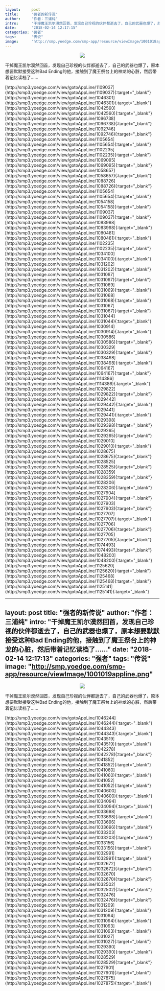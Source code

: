 ```yaml
---
layout:     post
title:      "强者的新传说"
author:     "作者：三浦纯"
intro:      "干掉魔王凯尔漠然回首，发现自己珍视的伙伴都逝去了，自己的武器也爆了，原本想要默默接受这种Bad Ending的他，接触到了魔王祭台上的神龙的心脏，然后带着记忆读档了……"
date:       "2018-02-14 12:17:15"
categories: "强者"
tags:       "传说"
image:      "http://smp.yoedge.com/smp-app/resource/viewImage/1001018appline.png"
---
```

<div style="text-align: center">
<p><img src="http://smp.yoedge.com/smp-app/resource/viewImage/1001018appline.png"/></p>
</div>
<p class="post-meta">
<span>干掉魔王凯尔漠然回首，发现自己珍视的伙伴都逝去了，自己的武器也爆了，原本想要默默接受这种Bad Ending的他，接触到了魔王祭台上的神龙的心脏，然后带着记忆读档了……</span>
</p>
[http://smp3.yoedge.com/view/gotoAppLine/1109037](http://smp3.yoedge.com/view/gotoAppLine/1109037){:target="_blank"}
[http://smp3.yoedge.com/view/gotoAppLine/1046301](http://smp3.yoedge.com/view/gotoAppLine/1046301){:target="_blank"}
[http://smp3.yoedge.com/view/gotoAppLine/1042560](http://smp3.yoedge.com/view/gotoAppLine/1042560){:target="_blank"}
[http://smp3.yoedge.com/view/gotoAppLine/1096738](http://smp3.yoedge.com/view/gotoAppLine/1096738){:target="_blank"}
[http://smp3.yoedge.com/view/gotoAppLine/1092746](http://smp3.yoedge.com/view/gotoAppLine/1092746){:target="_blank"}
[http://smp3.yoedge.com/view/gotoAppLine/1105654](http://smp3.yoedge.com/view/gotoAppLine/1105654){:target="_blank"}
[http://smp3.yoedge.com/view/gotoAppLine/1102235](http://smp3.yoedge.com/view/gotoAppLine/1102235){:target="_blank"}
[http://smp3.yoedge.com/view/gotoAppLine/1069095](http://smp3.yoedge.com/view/gotoAppLine/1069095){:target="_blank"}
[http://smp3.yoedge.com/view/gotoAppLine/1058657](http://smp3.yoedge.com/view/gotoAppLine/1058657){:target="_blank"}
[http://smp3.yoedge.com/view/gotoAppLine/1088726](http://smp3.yoedge.com/view/gotoAppLine/1088726){:target="_blank"}
[http://smp3.yoedge.com/view/gotoAppLine/1105654](http://smp3.yoedge.com/view/gotoAppLine/1105654){:target="_blank"}
[http://smp3.yoedge.com/view/gotoAppLine/1054158](http://smp3.yoedge.com/view/gotoAppLine/1054158){:target="_blank"}
[http://smp3.yoedge.com/view/gotoAppLine/1109037](http://smp3.yoedge.com/view/gotoAppLine/1109037){:target="_blank"}
[http://smp3.yoedge.com/view/gotoAppLine/1083998](http://smp3.yoedge.com/view/gotoAppLine/1083998){:target="_blank"}
[http://smp3.yoedge.com/view/gotoAppLine/1080481](http://smp3.yoedge.com/view/gotoAppLine/1080481){:target="_blank"}
[http://smp3.yoedge.com/view/gotoAppLine/1102235](http://smp3.yoedge.com/view/gotoAppLine/1102235){:target="_blank"}
[http://smp3.yoedge.com/view/gotoAppLine/1034100](http://smp3.yoedge.com/view/gotoAppLine/1034100){:target="_blank"}
[http://smp3.yoedge.com/view/gotoAppLine/1031202](http://smp3.yoedge.com/view/gotoAppLine/1031202){:target="_blank"}
[http://smp3.yoedge.com/view/gotoAppLine/1031097](http://smp3.yoedge.com/view/gotoAppLine/1031097){:target="_blank"}
[http://smp3.yoedge.com/view/gotoAppLine/1031069](http://smp3.yoedge.com/view/gotoAppLine/1031069){:target="_blank"}
[http://smp3.yoedge.com/view/gotoAppLine/1031068](http://smp3.yoedge.com/view/gotoAppLine/1031068){:target="_blank"}
[http://smp3.yoedge.com/view/gotoAppLine/1031067](http://smp3.yoedge.com/view/gotoAppLine/1031067){:target="_blank"}
[http://smp3.yoedge.com/view/gotoAppLine/1031044](http://smp3.yoedge.com/view/gotoAppLine/1031044){:target="_blank"}
[http://smp3.yoedge.com/view/gotoAppLine/1030914](http://smp3.yoedge.com/view/gotoAppLine/1030914){:target="_blank"}
[http://smp3.yoedge.com/view/gotoAppLine/1030586](http://smp3.yoedge.com/view/gotoAppLine/1030586){:target="_blank"}
[http://smp3.yoedge.com/view/gotoAppLine/1030329](http://smp3.yoedge.com/view/gotoAppLine/1030329){:target="_blank"}
[http://smp3.yoedge.com/view/gotoAppLine/1038498](http://smp3.yoedge.com/view/gotoAppLine/1038498){:target="_blank"}
[http://smp3.yoedge.com/view/gotoAppLine/1064167](http://smp3.yoedge.com/view/gotoAppLine/1064167){:target="_blank"}
[http://smp3.yoedge.com/view/gotoAppLine/1114386](http://smp3.yoedge.com/view/gotoAppLine/1114386){:target="_blank"}
[http://smp3.yoedge.com/view/gotoAppLine/1029822](http://smp3.yoedge.com/view/gotoAppLine/1029822){:target="_blank"}
[http://smp3.yoedge.com/view/gotoAppLine/1029442](http://smp3.yoedge.com/view/gotoAppLine/1029442){:target="_blank"}
[http://smp3.yoedge.com/view/gotoAppLine/1029441](http://smp3.yoedge.com/view/gotoAppLine/1029441){:target="_blank"}
[http://smp3.yoedge.com/view/gotoAppLine/1029398](http://smp3.yoedge.com/view/gotoAppLine/1029398){:target="_blank"}
[http://smp3.yoedge.com/view/gotoAppLine/1029265](http://smp3.yoedge.com/view/gotoAppLine/1029265){:target="_blank"}
[http://smp3.yoedge.com/view/gotoAppLine/1029010](http://smp3.yoedge.com/view/gotoAppLine/1029010){:target="_blank"}
[http://smp3.yoedge.com/view/gotoAppLine/1028675](http://smp3.yoedge.com/view/gotoAppLine/1028675){:target="_blank"}
[http://smp3.yoedge.com/view/gotoAppLine/1028525](http://smp3.yoedge.com/view/gotoAppLine/1028525){:target="_blank"}
[http://smp3.yoedge.com/view/gotoAppLine/1028359](http://smp3.yoedge.com/view/gotoAppLine/1028359){:target="_blank"}
[http://smp3.yoedge.com/view/gotoAppLine/1028206](http://smp3.yoedge.com/view/gotoAppLine/1028206){:target="_blank"}
[http://smp3.yoedge.com/view/gotoAppLine/1027904](http://smp3.yoedge.com/view/gotoAppLine/1027904){:target="_blank"}
[http://smp3.yoedge.com/view/gotoAppLine/1027903](http://smp3.yoedge.com/view/gotoAppLine/1027903){:target="_blank"}
[http://smp3.yoedge.com/view/gotoAppLine/1027707](http://smp3.yoedge.com/view/gotoAppLine/1027707){:target="_blank"}
[http://smp3.yoedge.com/view/gotoAppLine/1027706](http://smp3.yoedge.com/view/gotoAppLine/1027706){:target="_blank"}
[http://smp3.yoedge.com/view/gotoAppLine/1027705](http://smp3.yoedge.com/view/gotoAppLine/1027705){:target="_blank"}
[http://smp3.yoedge.com/view/gotoAppLine/1074493](http://smp3.yoedge.com/view/gotoAppLine/1074493){:target="_blank"}
[http://smp3.yoedge.com/view/gotoAppLine/1048200](http://smp3.yoedge.com/view/gotoAppLine/1048200){:target="_blank"}
[http://smp3.yoedge.com/view/gotoAppLine/1125620](http://smp3.yoedge.com/view/gotoAppLine/1125620){:target="_blank"}
[http://smp3.yoedge.com/view/gotoAppLine/1125468](http://smp3.yoedge.com/view/gotoAppLine/1125468){:target="_blank"}
[http://smp3.yoedge.com/view/gotoAppLine/1125141](http://smp3.yoedge.com/view/gotoAppLine/1125141){:target="_blank"}


---
layout:     post
title:      "强者的新传说"
author:     "作者：三浦纯"
intro:      "干掉魔王凯尔漠然回首，发现自己珍视的伙伴都逝去了，自己的武器也爆了，原本想要默默接受这种Bad Ending的他，接触到了魔王祭台上的神龙的心脏，然后带着记忆读档了……"
date:       "2018-02-14 12:17:13"
categories: "强者"
tags:       "传说"
image:      "http://smp.yoedge.com/smp-app/resource/viewImage/1001019appline.png"
---
<div style="text-align: center">
<p><img src="http://smp.yoedge.com/smp-app/resource/viewImage/1001019appline.png"/></p>
</div>
<p class="post-meta">
<span>干掉魔王凯尔漠然回首，发现自己珍视的伙伴都逝去了，自己的武器也爆了，原本想要默默接受这种Bad Ending的他，接触到了魔王祭台上的神龙的心脏，然后带着记忆读档了……</span>
</p>
[http://smp3.yoedge.com/view/gotoAppLine/1046244](http://smp3.yoedge.com/view/gotoAppLine/1046244){:target="_blank"}
[http://smp3.yoedge.com/view/gotoAppLine/1044343](http://smp3.yoedge.com/view/gotoAppLine/1044343){:target="_blank"}
[http://smp3.yoedge.com/view/gotoAppLine/1043519](http://smp3.yoedge.com/view/gotoAppLine/1043519){:target="_blank"}
[http://smp3.yoedge.com/view/gotoAppLine/1042278](http://smp3.yoedge.com/view/gotoAppLine/1042278){:target="_blank"}
[http://smp3.yoedge.com/view/gotoAppLine/1041852](http://smp3.yoedge.com/view/gotoAppLine/1041852){:target="_blank"}
[http://smp3.yoedge.com/view/gotoAppLine/1041060](http://smp3.yoedge.com/view/gotoAppLine/1041060){:target="_blank"}
[http://smp3.yoedge.com/view/gotoAppLine/1041052](http://smp3.yoedge.com/view/gotoAppLine/1041052){:target="_blank"}
[http://smp3.yoedge.com/view/gotoAppLine/1040600](http://smp3.yoedge.com/view/gotoAppLine/1040600){:target="_blank"}
[http://smp3.yoedge.com/view/gotoAppLine/1034094](http://smp3.yoedge.com/view/gotoAppLine/1034094){:target="_blank"}
[http://smp3.yoedge.com/view/gotoAppLine/1033698](http://smp3.yoedge.com/view/gotoAppLine/1033698){:target="_blank"}
[http://smp3.yoedge.com/view/gotoAppLine/1033696](http://smp3.yoedge.com/view/gotoAppLine/1033696){:target="_blank"}
[http://smp3.yoedge.com/view/gotoAppLine/1033203](http://smp3.yoedge.com/view/gotoAppLine/1033203){:target="_blank"}
[http://smp3.yoedge.com/view/gotoAppLine/1033156](http://smp3.yoedge.com/view/gotoAppLine/1033156){:target="_blank"}
[http://smp3.yoedge.com/view/gotoAppLine/1032991](http://smp3.yoedge.com/view/gotoAppLine/1032991){:target="_blank"}
[http://smp3.yoedge.com/view/gotoAppLine/1032672](http://smp3.yoedge.com/view/gotoAppLine/1032672){:target="_blank"}
[http://smp3.yoedge.com/view/gotoAppLine/1032670](http://smp3.yoedge.com/view/gotoAppLine/1032670){:target="_blank"}
[http://smp3.yoedge.com/view/gotoAppLine/1032502](http://smp3.yoedge.com/view/gotoAppLine/1032502){:target="_blank"}
[http://smp3.yoedge.com/view/gotoAppLine/1032476](http://smp3.yoedge.com/view/gotoAppLine/1032476){:target="_blank"}
[http://smp3.yoedge.com/view/gotoAppLine/1031209](http://smp3.yoedge.com/view/gotoAppLine/1031209){:target="_blank"}
[http://smp3.yoedge.com/view/gotoAppLine/1031094](http://smp3.yoedge.com/view/gotoAppLine/1031094){:target="_blank"}
[http://smp3.yoedge.com/view/gotoAppLine/1031093](http://smp3.yoedge.com/view/gotoAppLine/1031093){:target="_blank"}
[http://smp3.yoedge.com/view/gotoAppLine/1031027](http://smp3.yoedge.com/view/gotoAppLine/1031027){:target="_blank"}
[http://smp3.yoedge.com/view/gotoAppLine/1029390](http://smp3.yoedge.com/view/gotoAppLine/1029390){:target="_blank"}
[http://smp3.yoedge.com/view/gotoAppLine/1028529](http://smp3.yoedge.com/view/gotoAppLine/1028529){:target="_blank"}
[http://smp3.yoedge.com/view/gotoAppLine/1027901](http://smp3.yoedge.com/view/gotoAppLine/1027901){:target="_blank"}
[http://smp3.yoedge.com/view/gotoAppLine/1027875](http://smp3.yoedge.com/view/gotoAppLine/1027875){:target="_blank"}


